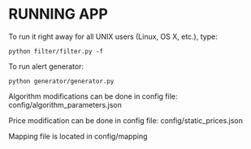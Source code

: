 # RUNNING APP

To run it right away for all UNIX users (Linux, OS X, etc.), type:

    python filter/filter.py -f

To run alert generator:

    python generator/generator.py


Algorithm modifications can be done in config file: config/algorithm_parameters.json


Price modification can be done in config file: config/static_prices.json


Mapping file is located in config/mapping
